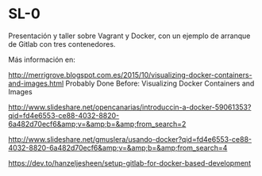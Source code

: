 # SL-0
Presentación y taller sobre Vagrant y Docker, con un ejemplo de arranque de Gitlab con tres contenedores.

Más información en:

http://merrigrove.blogspot.com.es/2015/10/visualizing-docker-containers-and-images.html Probably Done Before: Visualizing Docker Containers and Images

http://www.slideshare.net/opencanarias/introduccin-a-docker-59061353?qid=fd4e6553-ce88-4032-8820-6a482d70ecf6&amp;v=&amp;b=&amp;from_search=2

http://www.slideshare.net/gmuslera/usando-docker?qid=fd4e6553-ce88-4032-8820-6a482d70ecf6&amp;v=&amp;b=&amp;from_search=4

https://dev.to/hanzeljesheen/setup-gitlab-for-docker-based-development
